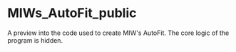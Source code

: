 # MIWs_AutoFit_public
A preview into the code used to create MIW's AutoFit. The core logic of the program is hidden.

